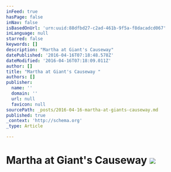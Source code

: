 ```yaml
---
inFeed: true
hasPage: false
inNav: false
isBasedOnUrl: 'urn:uuid:88dfbd27-c2ad-461b-9f5a-f8dacadcd067'
inLanguage: null
starred: false
keywords: []
description: "Martha at Giant's Causeway"
datePublished: '2016-04-16T07:18:48.578Z'
dateModified: '2016-04-16T07:18:09.011Z'
author: []
title: "Martha at Giant's Causeway "
authors: []
publisher:
  name: ''
  domain: ''
  url: null
  favicon: null
sourcePath: _posts/2016-04-16-martha-at-giants-causeway.md
published: true
_context: 'http://schema.org'
_type: Article

---
```

# Martha at Giant's Causeway ![](https://the-grid-user-content.s3-us-west-2.amazonaws.com/b368156a-4bb2-40c4-8751-8e071ca043f9.png)